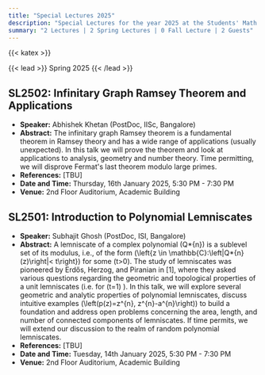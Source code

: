 ```yaml
---
title: "Special Lectures 2025"
description: "Special Lectures for the year 2025 at the Students' Math Club at Indian Statistical Institute, Bangalore."
summary: "2 Lectures | 2 Spring Lectures | 0 Fall Lecture | 2 Guests"
---
```


{{< katex >}}

{{< lead >}}
Spring 2025
{{< /lead >}}

## SL2502: Infinitary Graph Ramsey Theorem and Applications

- **Speaker:** Abhishek Khetan (PostDoc, IISc, Bangalore)
- **Abstract:** The infinitary graph Ramsey theorem is a fundamental theorem in Ramsey theory and has a wide range of applications (usually unexpected). In this talk we will prove the theorem and look at applications to analysis, geometry and number theory. Time permitting, we will disprove Fermat's last theorem modulo large primes.
- **References:** [TBU]
- **Date and Time:** Thursday, 16th January 2025, 5:30 PM - 7:30 PM
- **Venue:** 2nd Floor Auditorium, Academic Building

## SL2501: Introduction to Polynomial Lemniscates

- **Speaker:** Subhajit Ghosh (PostDoc, ISI, Bangalore)
- **Abstract:** A lemniscate of a complex polynomial \(Q*{n}\) is a sublevel set of its modulus, i.e., of the form \(\left\{z \in \mathbb{C}:\left|Q*{n}(z)\right|< t\right\}\) for some \(t>0\). The study of lemniscates was pioneered by Erdős, Herzog, and Piranian in [1], where they asked various questions regarding the geometric and topological properties of a unit lemniscates (i.e. for \(t=1\) ). In this talk, we will explore several geometric and analytic properties of polynomial lemniscates, discuss intuitive examples \(\left(p(z)=z^{n}, z^{n}-a^{n}\right)\) to build a foundation and address open problems concerning the area, length, and number of connected components of lemniscates. If time permits, we will extend our discussion to the realm of random polynomial lemniscates.
- **References:** [TBU]
- **Date and Time:** Tuesday, 14th January 2025, 5:30 PM - 7:30 PM
- **Venue:** 2nd Floor Auditorium, Academic Building
